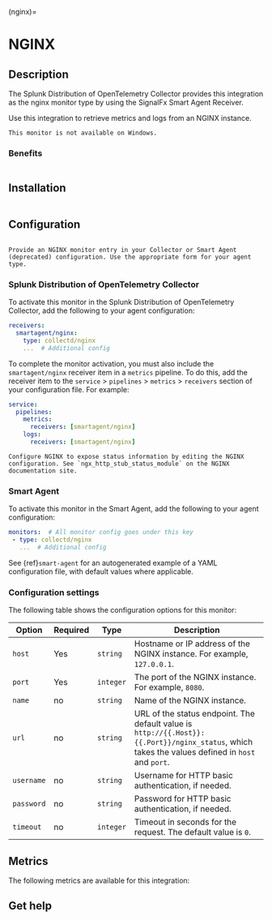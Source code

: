 (nginx)=
# NGINX
<meta name="description" content="Documentation on the NGINX monitor">

## Description

The Splunk Distribution of OpenTelemetry Collector provides this integration as the nginx monitor type by using the SignalFx Smart Agent Receiver. 

Use this integration to retrieve metrics and logs from an NGINX instance.

```{note}
This monitor is not available on Windows.
```

### Benefits

```{include} /_includes/benefits.md
```

## Installation

```{include} /_includes/collector-installation-linux.md
```

## Configuration

```{include} /_includes/configuration.md
```

```{note}
Provide an NGINX monitor entry in your Collector or Smart Agent (deprecated) configuration. Use the appropriate form for your agent type.
```

### Splunk Distribution of OpenTelemetry Collector

To activate this monitor in the Splunk Distribution of OpenTelemetry Collector, add the following to your agent configuration:

```yaml
receivers:
  smartagent/nginx:
    type: collectd/nginx
    ...  # Additional config
```

To complete the monitor activation, you must also include the `smartagent/nginx` receiver item in a `metrics` pipeline. To do this, add the receiver item to the `service` > `pipelines` > `metrics` > `receivers` section of your configuration file. For example:

```yaml
service:
  pipelines:
    metrics:
      receivers: [smartagent/nginx]
    logs:
      receivers: [smartagent/nginx]
```

```{note}
Configure NGINX to expose status information by editing the NGINX configuration. See `ngx_http_stub_status_module` on the NGINX documentation site.
```

### Smart Agent

To activate this monitor in the Smart Agent, add the following to your agent configuration:

```yaml
monitors:  # All monitor config goes under this key
 - type: collectd/nginx
   ...  # Additional config
```

See {ref}`smart-agent` for an autogenerated example of a YAML configuration file, with default values where applicable.

### Configuration settings

The following table shows the configuration options for this monitor:

| Option | Required | Type | Description |
| --- | --- | --- | --- |
| `host` | Yes | `string` | Hostname or IP address of the NGINX instance. For example, `127.0.0.1`. |
| `port` | Yes | `integer` | The port of the NGINX instance. For example, `8080`. |
| `name` | no | `string` | Name of the NGINX instance.  |
| `url` | no | `string` | URL of the status endpoint. The default value is `http://{{.Host}}:{{.Port}}/nginx_status`, which takes the values defined in `host` and `port`. |
| `username` | no | `string` | Username for HTTP basic authentication, if needed. |
| `password` | no | `string` | Password for HTTP basic authentication, if needed. |
| `timeout` | no | `integer` | Timeout in seconds for the request. The default value is `0`. |

## Metrics

The following metrics are available for this integration:

<div class="metrics-yaml" url="https://raw.githubusercontent.com/signalfx/integrations/main/nginx/metrics.yaml"></div>

## Get help

```{include} /_includes/troubleshooting.md
```
